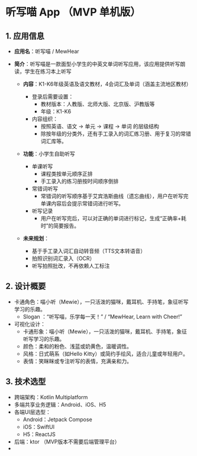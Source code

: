 # 听写喵 App （MVP 单机版）

## 1. 应用信息

- **应用名**：听写喵 / MewHear
- **简介**：听写喵是一款面型小学生的中英文单词听写应用，该应用提供听写朗读，学生在练习本上听写

  - **内容**：K1-K6年级英语及语文教材，4会词汇及单词（涵盖主流地区教材）
    - 登录后需要设置：
      - 教材版本：人教版、北师大版、北京版、沪教版等
      - 年级：K1-K6
    - 内容组织：
      - 按照英语、语文 -> 单元 -> 课程 -> 单词 的层级结构
      - 除按年级的分类外，还有手工录入的词汇练习册、用于复习的常错词汇库等。
  - **功能**：小学生自助听写
    - 单课听写
      - 课程类按单元顺序正排
      - 手工录入的练习册按时间顺序倒排
    - 常错词听写
      - 常错词的听写顺序基于艾宾浩斯曲线（遗忘曲线），用户在听写完单课内容后会提示常错词进行听写。
    - 听写记录
      - 用户在听写完后，可以对正确的单词进行标记，生成“正确率+耗时”的简要报告。

  - **未来规划**：
    - 基于手工录入词汇自动转音频（TTS文本转语音）
    - 拍照识别词汇录入（OCR）
    - 听写拍照批改，不再依赖人工标注


## 2. 设计概要

- 卡通角色：喵小听（Mewie），一只活泼的猫咪，戴耳机、手持笔，象征听写学习的乐趣。
  - Slogan ：“听写喵，乐学每一天！” / “MewHear, Learn with Cheer!”
- 可视化设计：
  - 卡通形象：喵小听（Mewie），一只活泼的猫咪，戴耳机、手持笔，象征听写学习的乐趣。
  - 颜色：柔和的粉色、浅蓝或奶黄色，温暖调性。
  - 风格：日式萌系（如Hello Kitty）或简约手绘风，适合儿童或年轻用户。
  - 表情：笑眯眯或专注听写的表情，充满亲和力。

## 3. 技术选型
- 跨端架构：Kotlin Multiplatform
- 多端共享业务逻辑：Android、iOS、H5
- 各端UI层选型：
  - Android：Jetpack Compose
  - iOS：SwiftUI
  - H5：ReactJS
- 后端：ktor （MVP版本不需要后端管理平台）
- 


